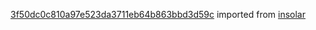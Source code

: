[3f50dc0c810a97e523da3711eb64b863bbd3d59c](https://github.com/insolar/insolar/commit/3f50dc0c810a97e523da3711eb64b863bbd3d59c) imported from [insolar](https://github.com/insolar/insolar)
